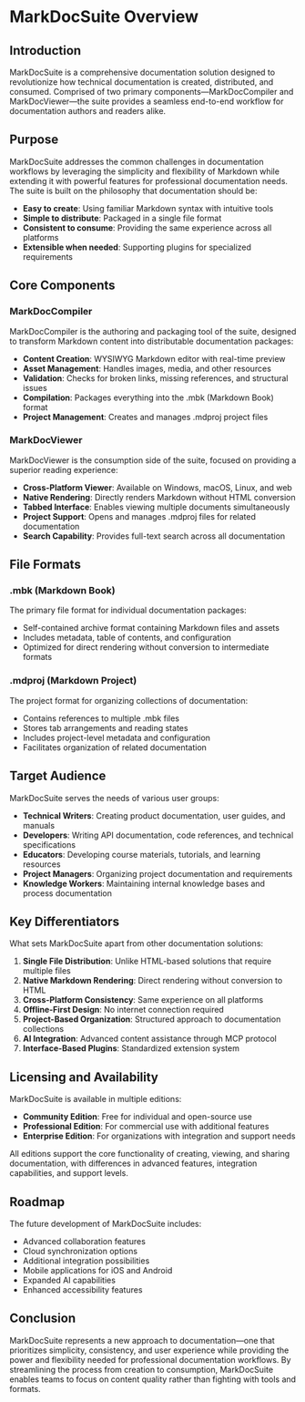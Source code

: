# MarkDocSuite Overview

## Introduction

MarkDocSuite is a comprehensive documentation solution designed to revolutionize how technical documentation is created, distributed, and consumed. Comprised of two primary components—MarkDocCompiler and MarkDocViewer—the suite provides a seamless end-to-end workflow for documentation authors and readers alike.

## Purpose

MarkDocSuite addresses the common challenges in documentation workflows by leveraging the simplicity and flexibility of Markdown while extending it with powerful features for professional documentation needs. The suite is built on the philosophy that documentation should be:

- **Easy to create**: Using familiar Markdown syntax with intuitive tools
- **Simple to distribute**: Packaged in a single file format
- **Consistent to consume**: Providing the same experience across all platforms
- **Extensible when needed**: Supporting plugins for specialized requirements

## Core Components

### MarkDocCompiler

MarkDocCompiler is the authoring and packaging tool of the suite, designed to transform Markdown content into distributable documentation packages:

- **Content Creation**: WYSIWYG Markdown editor with real-time preview
- **Asset Management**: Handles images, media, and other resources
- **Validation**: Checks for broken links, missing references, and structural issues
- **Compilation**: Packages everything into the .mbk (Markdown Book) format
- **Project Management**: Creates and manages .mdproj project files

### MarkDocViewer

MarkDocViewer is the consumption side of the suite, focused on providing a superior reading experience:

- **Cross-Platform Viewer**: Available on Windows, macOS, Linux, and web
- **Native Rendering**: Directly renders Markdown without HTML conversion
- **Tabbed Interface**: Enables viewing multiple documents simultaneously
- **Project Support**: Opens and manages .mdproj files for related documentation
- **Search Capability**: Provides full-text search across all documentation

## File Formats

### .mbk (Markdown Book)

The primary file format for individual documentation packages:

- Self-contained archive format containing Markdown files and assets
- Includes metadata, table of contents, and configuration
- Optimized for direct rendering without conversion to intermediate formats

### .mdproj (Markdown Project)

The project format for organizing collections of documentation:

- Contains references to multiple .mbk files
- Stores tab arrangements and reading states
- Includes project-level metadata and configuration
- Facilitates organization of related documentation

## Target Audience

MarkDocSuite serves the needs of various user groups:

- **Technical Writers**: Creating product documentation, user guides, and manuals
- **Developers**: Writing API documentation, code references, and technical specifications
- **Educators**: Developing course materials, tutorials, and learning resources
- **Project Managers**: Organizing project documentation and requirements
- **Knowledge Workers**: Maintaining internal knowledge bases and process documentation

## Key Differentiators

What sets MarkDocSuite apart from other documentation solutions:

1. **Single File Distribution**: Unlike HTML-based solutions that require multiple files
2. **Native Markdown Rendering**: Direct rendering without conversion to HTML
3. **Cross-Platform Consistency**: Same experience on all platforms
4. **Offline-First Design**: No internet connection required
5. **Project-Based Organization**: Structured approach to documentation collections
6. **AI Integration**: Advanced content assistance through MCP protocol
7. **Interface-Based Plugins**: Standardized extension system

## Licensing and Availability

MarkDocSuite is available in multiple editions:

- **Community Edition**: Free for individual and open-source use
- **Professional Edition**: For commercial use with additional features
- **Enterprise Edition**: For organizations with integration and support needs

All editions support the core functionality of creating, viewing, and sharing documentation, with differences in advanced features, integration capabilities, and support levels.

## Roadmap

The future development of MarkDocSuite includes:

- Advanced collaboration features
- Cloud synchronization options
- Additional integration possibilities
- Mobile applications for iOS and Android
- Expanded AI capabilities
- Enhanced accessibility features

## Conclusion

MarkDocSuite represents a new approach to documentation—one that prioritizes simplicity, consistency, and user experience while providing the power and flexibility needed for professional documentation workflows. By streamlining the process from creation to consumption, MarkDocSuite enables teams to focus on content quality rather than fighting with tools and formats.
